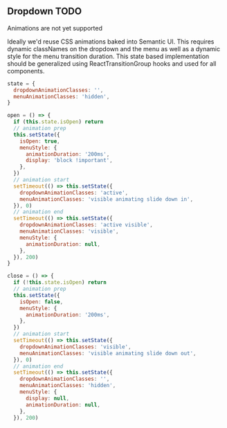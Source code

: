## Dropdown TODO 
Animations are not yet supported

Ideally we'd reuse CSS animations baked into Semantic UI.
This requires dynamic classNames on the dropdown and the menu as well as a dynamic style for the menu transition duration.
This state based implementation should be generalized using ReactTransitionGroup hooks and used for all components.

```jsx
state = {
  dropdownAnimationClasses: '',
  menuAnimationClasses: 'hidden',
}

open = () => {
  if (this.state.isOpen) return
  // animation prep
  this.setState({
    isOpen: true,
    menuStyle: {
      animationDuration: '200ms',
      display: 'block !important',
    },
  })
  // animation start
  setTimeout(() => this.setState({
    dropdownAnimationClasses: 'active',
    menuAnimationClasses: 'visible animating slide down in',
  }), 0)
  // animation end
  setTimeout(() => this.setState({
    dropdownAnimationClasses: 'active visible',
    menuAnimationClasses: 'visible',
    menuStyle: {
      animationDuration: null,
    },
  }), 200)
}

close = () => {
  if (!this.state.isOpen) return
  // animation prep
  this.setState({
    isOpen: false,
    menuStyle: {
      animationDuration: '200ms',
    },
  })
  // animation start
  setTimeout(() => this.setState({
    dropdownAnimationClasses: 'visible',
    menuAnimationClasses: 'visible animating slide down out',
  }), 0)
  // animation end
  setTimeout(() => this.setState({
    dropdownAnimationClasses: '',
    menuAnimationClasses: 'hidden',
    menuStyle: {
      display: null,
      animationDuration: null,
    },
  }), 200)
```
